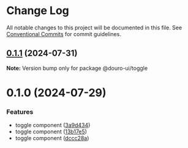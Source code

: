 # Change Log

All notable changes to this project will be documented in this file.
See [Conventional Commits](https://conventionalcommits.org) for commit guidelines.

## [0.1.1](https://github.com/Douro-ui/design-system/compare/@douro-ui/toggle@0.1.0...@douro-ui/toggle@0.1.1) (2024-07-31)

**Note:** Version bump only for package @douro-ui/toggle

# 0.1.0 (2024-07-29)

### Features

- toggle component ([3a9d434](https://github.com/Douro-ui/design-system/commit/3a9d4346f6bf2ae5e8f79d39e45ce0428621e79d))
- toggle component ([13b17e5](https://github.com/Douro-ui/design-system/commit/13b17e5e2b38127580069e9edab78dc973e1de38))
- toggle component ([dccc28a](https://github.com/Douro-ui/design-system/commit/dccc28a3e45fdcafcc93af35fd825fb8cd027f89))
